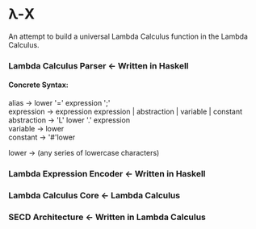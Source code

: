 # &lambda;-X 

An attempt to build a universal Lambda Calculus function in the Lambda Calculus.

### Lambda Calculus Parser &larr; Written in Haskell

#### Concrete Syntax:
alias &rarr; lower '=' expression ';'
<br>
expression &rarr; expression expression | abstraction | variable | constant
<br>
abstraction &rarr; 'L' lower '.' expression
<br>
variable &rarr; lower
<br>
constant &rarr; '#'lower

lower &rarr; (any series of lowercase characters)

### Lambda Expression Encoder &larr; Written in Haskell
### Lambda Calculus Core &larr; Lambda Calculus

### SECD Architecture &larr; Written in Lambda Calculus
